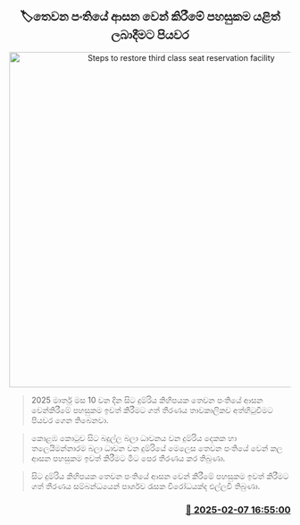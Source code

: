 <p align='center'><b><h2 align='center' title='Steps to restore third class seat reservation facility'>🏷තෙවන පංතියේ ආසන වෙන් කිරීමේ පහසුකම යළිත් ලබාදීමට පියවර</h2></b></p>
<p align='center'><img src='https://helakuru.sgp1.cdn.digitaloceanspaces.com/esana/images/lib/trainjaffna.jpg' width='600' alt='Steps to restore third class seat reservation facility'></p>

> 2025 මාර්තු මස 10 වන දින සිට දුම්රිය කිහිපයක තෙවන පංතියේ ආසන වෙන්කිරීමේ පහසුකම ඉවත් කිරීමට ගත් තීරණය තාවකාලිකව අත්හිටුවීමට පියවර ගෙන තිබෙනවා.

> කොළඹ කොටුව සිට බදුල්ල බලා ධාවනය වන දුම්රිය දෙකක හා තලෙයිමන්නාරම බලා ධාවන වන දුම්රියේ මෙලෙස තෙවන පංතියේ වෙන් කල ආසන පහසුකම ඉවත් කිරීමට මීට පෙර තීරණය කර තිබුණා.

> සිට දුම්රිය කිහිපයක තෙවන පංතියේ ආසන වෙන් කිරීමේ පහසුකම ඉවත් කිරීමට ගත් තීරණය සම්බන්ධයෙන් පාර්ශව රැසක විරෝධයක්ද එල්ලවී තිබුණා.



<h3 align='right'><a href='https://www.helakuru.lk/esana/p/107275/'>📅 2025-02-07 16:55:00</a></h3>
